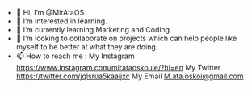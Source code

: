- 👋 Hi, I’m @MirAtaOS
- 👀 I’m interested in learning. 
- 🌱 I’m currently learning Marketing and Coding.
- 💞️ I’m looking to collaborate on projects which can help people like myself to be better at what they are doing.
- 📫 How to reach me : 
  My Instagram https://www.instagram.com/mirataoskouie/?hl=en
  My Twitter https://twitter.com/jqlsrua5kaaijxc
  My Email M.ata.oskoi@gmail.com
 
